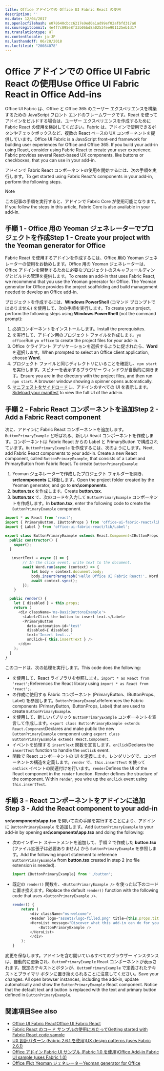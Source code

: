 ```yaml
---
title: Office アドインでの Office UI Fabric React の使用
description: ''
ms.date: 12/04/2017
ms.openlocfilehash: e078640cbcc6217e9ed0a1ad99ef02afbfd317a8
ms.sourcegitcommit: 4e4f7c095e8f33b06bd8a02534ee901125eb1d17
ms.translationtype: HT
ms.contentlocale: ja-JP
ms.lasthandoff: 06/28/2018
ms.locfileid: "20084078"
---
```

# <a name="use-office-ui-fabric-react-in-office-add-ins"></a><span data-ttu-id="9c67f-102">Office アドインでの Office UI Fabric React の使用</span><span class="sxs-lookup"><span data-stu-id="9c67f-102">Use Office UI Fabric React in Office Add-ins</span></span>

<span data-ttu-id="9c67f-p101">Office UI Fabric は、Office と Office 365 のユーザー エクスペリエンスを構築するための JavaScript フロント エンドのフレームワークです。React を使ってアドインをビルドする場合は、ユーザー エクスペリエンスを作成するために Fabric React の使用を検討してください。Fabric は、アドインで使用できるボタンやチェックボックスなど、複数の React ベースの UX コンポーネントを提供しています。</span><span class="sxs-lookup"><span data-stu-id="9c67f-p101">Office UI Fabric is a JavaScript front-end framework for building user experiences for Office and Office 365. If you build your add-in using React, consider using Fabric React to create your user experience. Fabric provides several React-based UX components, like buttons or checkboxes, that you can use in your add-in.</span></span>

<span data-ttu-id="9c67f-106">アドインで Fabric React コンポーネントの使用を開始するには、次の手順を実行します。</span><span class="sxs-lookup"><span data-stu-id="9c67f-106">To get started using Fabric React's components in your add-in, perform the following steps.</span></span>

> [!NOTE]
> <span data-ttu-id="9c67f-107">この記事の手順を実行すると、アドインで Fabric Core が使用可能になります。</span><span class="sxs-lookup"><span data-stu-id="9c67f-107">If you follow the steps in this article, Fabric Core is also available in your add-in.</span></span>

## <a name="step-1---create-your-project-with-the-yeoman-generator-for-office"></a><span data-ttu-id="9c67f-108">手順 1 - Office 用の Yeoman ジェネレーターでプロジェクトを作成</span><span class="sxs-lookup"><span data-stu-id="9c67f-108">Step 1 - Create your project with the Yeoman generator for Office</span></span>

<span data-ttu-id="9c67f-p102">Fabric React を使用するアドインを作成するには、Office 用の Yeoman ジェネレーターの使用をお勧めします。Office 用の Yeoman ジェネレーターは、Office アドインを開発するために必要なプロジェクトのスキャフォールディングとビルドの管理を提供します。</span><span class="sxs-lookup"><span data-stu-id="9c67f-p102">To create an add-in that uses Fabric React, we recommend that you use the Yeoman generator for Office. The Yeoman generator for Office provides the project scaffolding and build management needed to develop an Office add-in.</span></span>

<span data-ttu-id="9c67f-111">プロジェクトを作成するには、**Windows PowerShell** (コマンド プロンプトではありません) を使用して、次の手順を実行します。</span><span class="sxs-lookup"><span data-stu-id="9c67f-111">To create your project, perform the following steps using **Windows PowerShell** (not the command prompt):</span></span>

1. <span data-ttu-id="9c67f-112">必須コンポーネントをインストールします。</span><span class="sxs-lookup"><span data-stu-id="9c67f-112">Install the prerequisites.</span></span>
2. <span data-ttu-id="9c67f-113">を実行して、アドイン用のプロジェクト ファイルを作成します。`yo office`</span><span class="sxs-lookup"><span data-stu-id="9c67f-113">Run `yo office` to create the project files for your add-in.</span></span>
3. <span data-ttu-id="9c67f-114">Office クライアント アプリケーションを選択するように促されたら、**Word** を選択します。</span><span class="sxs-lookup"><span data-stu-id="9c67f-114">When prompted to select an Office client application, choose **Word**.</span></span>
4. <span data-ttu-id="9c67f-p103">プロジェクト ファイルと同じディレクトリにいることを確認し、`npm start` を実行します。スピナーを表示するブラウザー ウィンドウが自動的に開きます。</span><span class="sxs-lookup"><span data-stu-id="9c67f-p103">Ensure you are in the directory with the project files, and then run `npm start`. A browser window showing a spinner opens automatically.</span></span>
5. <span data-ttu-id="9c67f-117">[マニフェストをサイドロード](..\testing\test-debug-office-add-ins.md)し、アドインのすべての UI を表示します。</span><span class="sxs-lookup"><span data-stu-id="9c67f-117">[Sideload your manifest](..\testing\test-debug-office-add-ins.md) to view the full UI of the add-in.</span></span>

## <a name="step-2---add-a-fabric-react-component"></a><span data-ttu-id="9c67f-118">手順 2 - Fabric React コンポーネントを追加</span><span class="sxs-lookup"><span data-stu-id="9c67f-118">Step 2 - Add a Fabric React component</span></span>

<span data-ttu-id="9c67f-p104">次に、アドインに Fabric React コンポーネントを追加します。`ButtonPrimaryExample` と呼ばれる、新しい React コンポーネントを作成します。コンポーネントは Fabric React からの Label と PrimaryButton で構成されています。`ButtonPrimaryExample` を作成するには、次のようにします。</span><span class="sxs-lookup"><span data-stu-id="9c67f-p104">Next, add Fabric React components to your add-in. Create a new React component, called `ButtonPrimaryExample`, that consists of a Label and PrimaryButton from Fabric React. To create `ButtonPrimaryExample`:</span></span>

1. <span data-ttu-id="9c67f-122">Yeoman ジェネレーターで作成したプロジェクト フォルダーを開き、**src\components** に移動します。</span><span class="sxs-lookup"><span data-stu-id="9c67f-122">Open the project folder created by the Yeoman generator, and go to **src\components**.</span></span>
2. <span data-ttu-id="9c67f-123">**button.tsx** を作成します。</span><span class="sxs-lookup"><span data-stu-id="9c67f-123">Create **button.tsx**.</span></span>
3. <span data-ttu-id="9c67f-124">**button.tsx** で、次のコードを入力して `ButtonPrimaryExample` コンポーネントを作成します。</span><span class="sxs-lookup"><span data-stu-id="9c67f-124">In **button.tsx**, enter the following code to create the `ButtonPrimaryExample` component.</span></span>

```typescript
import * as React from 'react';
import { PrimaryButton, IButtonProps } from 'office-ui-fabric-react/lib/Button';
import { Label } from 'office-ui-fabric-react/lib/Label';

export class ButtonPrimaryExample extends React.Component<IButtonProps, {}> {
  public constructor() {
    super();
  }

   insertText = async () => {
        // In the click event, write text to the document.
        await Word.run(async (context) => {
            let body = context.document.body;
            body.insertParagraph('Hello Office UI Fabric React!', Word.InsertLocation.end);
            await context.sync();
        });
    }

  public render() {
    let { disabled } = this.props;
    return (
      <div className='ms-BasicButtonsExample'>
        <Label>Click the button to insert text.</Label>
        <PrimaryButton
          data-automation-id='test'
          disabled={ disabled }
          text='Insert text...'
          onClick={ this.insertText } />
      </div>
    );
  }
}
```

<span data-ttu-id="9c67f-125">このコードは、次の処理を実行します。</span><span class="sxs-lookup"><span data-stu-id="9c67f-125">This code does the following:</span></span>

- <span data-ttu-id="9c67f-126">を使用して、React ライブラリを参照します。`import * as React from 'react';`</span><span class="sxs-lookup"><span data-stu-id="9c67f-126">References the React library using `import * as React from 'react';`.</span></span>
- <span data-ttu-id="9c67f-127">の作成に使用する Fabric コンポーネント (PrimaryButton、IButtonProps、Label) を参照します。`ButtonPrimaryExample`</span><span class="sxs-lookup"><span data-stu-id="9c67f-127">References the Fabric components (PrimaryButton, IButtonProps, Label) that are used to create `ButtonPrimaryExample`.</span></span>
- <span data-ttu-id="9c67f-128">を使用して、新しいパブリック `ButtonPrimaryExample` コンポーネントを宣言して作成します。`export class ButtonPrimaryExample extends React.Component`</span><span class="sxs-lookup"><span data-stu-id="9c67f-128">Declares and make public the new `ButtonPrimaryExample` component using `export class ButtonPrimaryExample extends React.Component`.</span></span>
- <span data-ttu-id="9c67f-129">イベントを処理する `insertText` 関数を宣言します。`onClick`</span><span class="sxs-lookup"><span data-stu-id="9c67f-129">Declares the `insertText` function to handle the `onClick` event.</span></span>
- <span data-ttu-id="9c67f-p105">関数で React コンポーネントの UI を定義します。レンダリングで、コンポーネントの構造を定義します。`render` で、`this.insertText` を使って `onClick` イベントの関連付けを行います。`render`</span><span class="sxs-lookup"><span data-stu-id="9c67f-p105">Defines the UI of the React component in the `render` function. Render defines the structure of the component. Within `render`, you wire up the `onClick` event using `this.insertText`.</span></span>

## <a name="step-3---add-the-react-component-to-your-add-in"></a><span data-ttu-id="9c67f-133">手順 3 - React コンポーネントをアドインに追加</span><span class="sxs-lookup"><span data-stu-id="9c67f-133">Step 3 - Add the React component to your add-in</span></span>

<span data-ttu-id="9c67f-134">**src\components\app.tsx** を開いて次の手順を実行することにより、アドインに `ButtonPrimaryExample` を追加します。</span><span class="sxs-lookup"><span data-stu-id="9c67f-134">Add `ButtonPrimaryExample` to your add-in by opening **src\components\app.tsx** and doing the following:</span></span>

- <span data-ttu-id="9c67f-135">次のインポート ステートメントを追加して、手順 2 で作成した **button.tsx** (ファイル拡張子は必要ありません) から `ButtonPrimaryExample` を参照します。</span><span class="sxs-lookup"><span data-stu-id="9c67f-135">Add the following import statement to reference `ButtonPrimaryExample` from **button.tsx** created in step 2 (no file extension is needed).</span></span>

  ```typescript
  import {ButtonPrimaryExample} from './button';
  ```

- <span data-ttu-id="9c67f-136">既定の `render()` 関数を、`<ButtonPrimaryExample />` を使った以下のコードに置き換えます。</span><span class="sxs-lookup"><span data-stu-id="9c67f-136">Replace the default `render()` function with the following code that uses `<ButtonPrimaryExample />`.</span></span>

  ```typescript
  render() {
      return (
          <div className="ms-welcome">
          <Header logo="assets/logo-filled.png" title={this.props.title} message="Welcome" />
          <HeroList message="Discover what this add-in can do for you today!" items={this.state.listItems} >
              <ButtonPrimaryExample />
          </HeroList>
          </div>
      );
  }
  ```

<span data-ttu-id="9c67f-p106">変更を保存します。アドインを含む開いているすべてのブラウザー インスタンスは、自動的に更新され、`ButtonPrimaryExample` React コンポーネントが表示されます。既定のテキストとボタンが、`ButtonPrimaryExample` で定義されたテキストとプライマリ ボタンに置き換えられることに注意してください。</span><span class="sxs-lookup"><span data-stu-id="9c67f-p106">Save your changes. All open browser instances, including the add-in, update automatically and show the `ButtonPrimaryExample` React component. Notice that the default text and button is replaced with the text and primary button defined in `ButtonPrimaryExample`.</span></span>



## <a name="see-also"></a><span data-ttu-id="9c67f-140">関連項目</span><span class="sxs-lookup"><span data-stu-id="9c67f-140">See also</span></span>

- [<span data-ttu-id="9c67f-141">Office UI Fabric React</span><span class="sxs-lookup"><span data-stu-id="9c67f-141">Office UI Fabric React</span></span>](https://dev.office.com/fabric#/)
- [<span data-ttu-id="9c67f-142">Fabric React のコード サンプルの使用にあたって</span><span class="sxs-lookup"><span data-stu-id="9c67f-142">Getting started with Fabric React code sample</span></span>](https://github.com/OfficeDev/Word-Add-in-GettingStartedFabricReact)
- [<span data-ttu-id="9c67f-143">UX 設計パターン (Fabric 2.6.1 を使用)</span><span class="sxs-lookup"><span data-stu-id="9c67f-143">UX design patterns (uses Fabric 2.6.1)</span></span>](https://github.com/OfficeDev/Office-Add-in-UX-Design-Patterns-Code)
- [<span data-ttu-id="9c67f-144">Office アドイン Fabric UI サンプル (Fabric 1.0 を使用)</span><span class="sxs-lookup"><span data-stu-id="9c67f-144">Office Add-in Fabric UI sample (uses Fabric 1.0)</span></span>](https://github.com/OfficeDev/Office-Add-in-Fabric-UI-Sample)
- [<span data-ttu-id="9c67f-145">Office 用の Yeoman ジェネレーター</span><span class="sxs-lookup"><span data-stu-id="9c67f-145">Yeoman generator for Office</span></span>](https://github.com/OfficeDev/generator-office)
